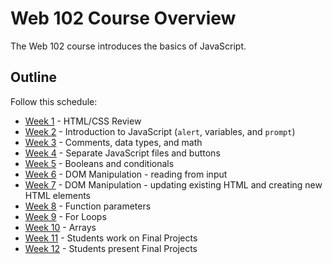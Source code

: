 # Web 102 Course Overview
The Web 102 course introduces the basics of JavaScript.

## Outline
Follow this schedule:

- [Week 1](Week01/) - HTML/CSS Review
- [Week 2](Week02/) - Introduction to JavaScript (`alert`, variables, and `prompt`)
- [Week 3](Week03/) - Comments, data types, and math
- [Week 4](Week04/) - Separate JavaScript files and buttons
- [Week 5](Week05/) - Booleans and conditionals
- [Week 6](Week06/) - DOM Manipulation - reading from input
- [Week 7](Week07/) - DOM Manipulation - updating existing HTML and creating new HTML elements
- [Week 8](Week08/) - Function parameters
- [Week 9](Week09/) - For Loops
- [Week 10](Week10/) - Arrays
- [Week 11](Week11/) - Students work on Final Projects
- [Week 12](Week12/) - Students present Final Projects
